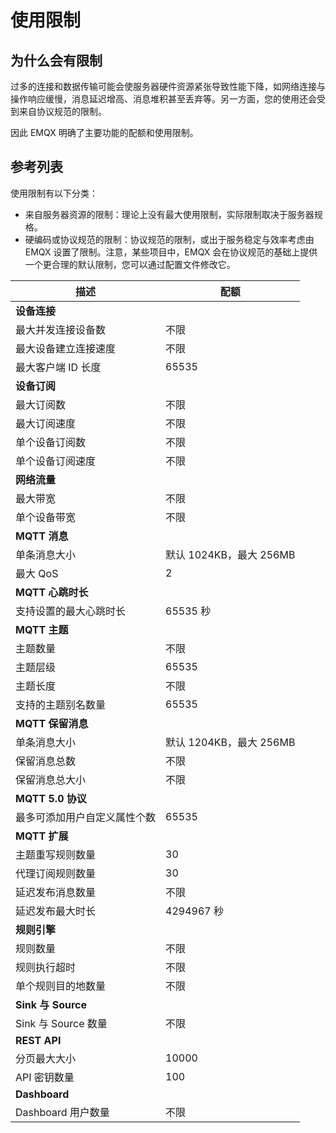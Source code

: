 # 使用限制

## 为什么会有限制

过多的连接和数据传输可能会使服务器硬件资源紧张导致性能下降，如网络连接与操作响应缓慢，消息延迟增高、消息堆积甚至丢弃等。另一方面，您的使用还会受到来自协议规范的限制。

因此 EMQX 明确了主要功能的配额和使用限制。

## 参考列表

使用限制有以下分类：

- 来自服务器资源的限制：理论上没有最大使用限制，实际限制取决于服务器规格。
- 硬编码或协议规范的限制：协议规范的限制，或出于服务稳定与效率考虑由 EMQX 设置了限制。注意，某些项目中，EMQX 会在协议规范的基础上提供一个更合理的默认限制，您可以通过配置文件修改它。

| **描述**                     | **配额**                |
| ---------------------------- | ----------------------- |
| **设备连接**                 |                         |
| 最大并发连接设备数           | 不限                    |
| 最大设备建立连接速度         | 不限                    |
| 最大客户端 ID 长度           | 65535                   |
| **设备订阅**                 |                         |
| 最大订阅数                   | 不限                    |
| 最大订阅速度                 | 不限                    |
| 单个设备订阅数               | 不限                    |
| 单个设备订阅速度             | 不限                    |
| **网络流量**                 |                         |
| 最大带宽                     | 不限                    |
| 单个设备带宽                 | 不限                    |
| **MQTT 消息**                |                         |
| 单条消息大小                 | 默认 1024KB，最大 256MB |
| 最大 QoS                     | 2                       |
| **MQTT 心跳时长**            |                         |
| 支持设置的最大心跳时长       | 65535 秒                |
| **MQTT 主题**                |                         |
| 主题数量                     | 不限                    |
| 主题层级                     | 65535                   |
| 主题长度                     | 不限                    |
| 支持的主题别名数量           | 65535                   |
| **MQTT 保留消息**            |                         |
| 单条消息大小                 | 默认 1204KB，最大 256MB |
| 保留消息总数                 | 不限                    |
| 保留消息总大小               | 不限                    |
| **MQTT 5.0 协议**            |                         |
| 最多可添加用户自定义属性个数 | 65535                   |
| **MQTT 扩展**                |                         |
| 主题重写规则数量             | 30                      |
| 代理订阅规则数量             | 30                      |
| 延迟发布消息数量             | 不限                    |
| 延迟发布最大时长             | 4294967 秒              |
| **规则引擎**                 |                         |
| 规则数量                     | 不限                    |
| 规则执行超时                 | 不限                    |
| 单个规则目的地数量           | 不限                    |
| **Sink 与 Source**           |                         |
| Sink 与 Source 数量          | 不限                    |
| **REST API**                 |                         |
| 分页最大大小                 | 10000                   |
| API 密钥数量                 | 100                     |
| **Dashboard**                |                         |
| Dashboard 用户数量           | 不限                    |
